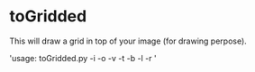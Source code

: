# toGridded
This will draw a grid in top of your image (for drawing perpose).

'usage: toGridded.py  -i <inputfile> -o <outputfile> -v <nVerticalSteps> 
                      -t <topMargin> -b <bottomMargin> -l <leftMargin> -r <rightMargin>'
